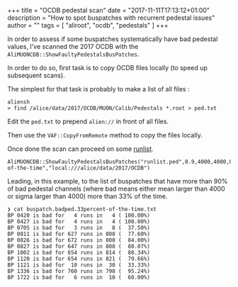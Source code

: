 +++
title = "OCDB pedestal scan"
date = "2017-11-11T17:13:12+01:00"
description = "How to spot buspatches with recurrent pedestal issues"
author = ""
tags = [ "aliroot", "ocdb", "pedestals" ]
+++

In order to assess if some buspatches systematically have bad pedestal values,
 I've scanned the 2017 OCDB with the `AliMUONCDB::ShowFaultyPedestalsBusPatches`.

In order to do so, first task is to copy OCDB files locally (to speed up subsequent scans).

The simplest for that task is probably to make a list of all files : 

```
aliensh
> find /alice/data/2017/OCDB/MUON/Calib/Pedestals *.root > ped.txt
```

Edit the `ped.txt` to prepend `alien://` in front of all files.

Then use the `VAF::CopyFromRemote` method to copy the files locally.

Once done the scan can proceed on some [runlist](/post/2017-11-11-ocdb-ped-scan/runlist.ped.txt).

```
AliMUONCDB::ShowFaultyPedestalsBusPatches("runlist.ped",0.9,4000,4000,0.33,"buspatch.badped.33percent-of-the-time","local:///alice/data/2017/OCDB")
```

Leading, in this example, to the list of buspatches that have more than 90% of bad pedestal channels (where bad means
either mean larger than 4000 or sigma larger than 4000) more than 33% of
the time.

```
❯ cat buspatch.badped.33percent-of-the-time.txt
BP 0420 is bad for   4 runs in   4 ( 100.00%)
BP 0427 is bad for   4 runs in   4 ( 100.00%)
BP 0705 is bad for   3 runs in   8 (  37.50%)
BP 0811 is bad for 627 runs in 808 (  77.60%)
BP 0826 is bad for 672 runs in 800 (  84.00%)
BP 0827 is bad for 647 runs in 808 (  80.07%)
BP 1002 is bad for 654 runs in 814 (  80.34%)
BP 1120 is bad for 654 runs in 821 (  79.66%)
BP 1121 is bad for  10 runs in  30 (  33.33%)
BP 1336 is bad for 760 runs in 798 (  95.24%)
BP 1722 is bad for   6 runs in  10 (  60.00%)
```
